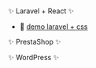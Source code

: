 ###

✨ Laravel + React ✨
- 🚀 [demo laravel + css](https://github.com/sauliusinfo/)

✨ PrestaShop ✨

✨ WordPress ✨

